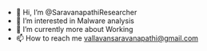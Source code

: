 - 👋 Hi, I’m @SaravanapathiResearcher
- 👀 I’m interested in Malware analysis
- 🌱 I’m currently more about Working 
- 📫 How to reach me vallavansaravanapathi@gmail.com
